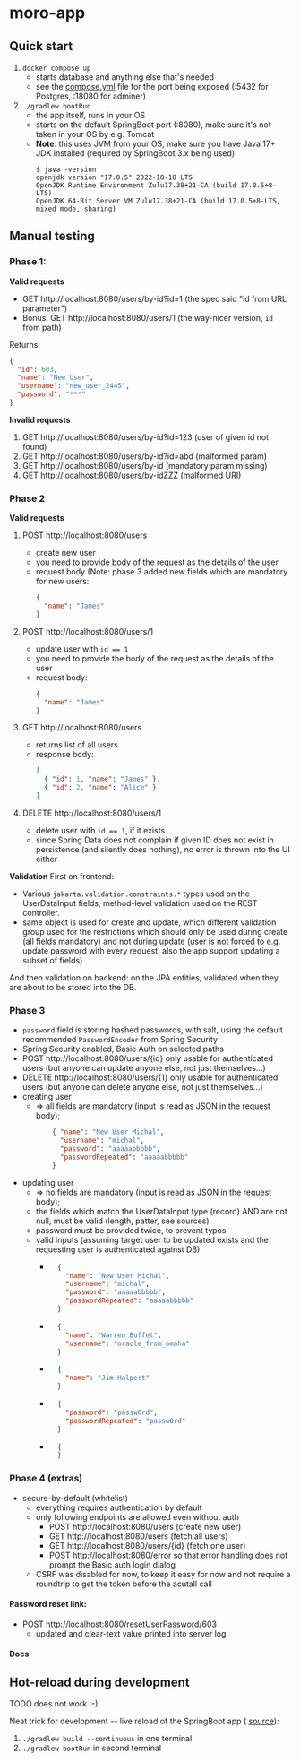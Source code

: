 # moro-app

## Quick start
1. `docker compose up`
   * starts database and anything else that's needed
   * see the [compose.yml](compose.yml) file for the port being exposed (:5432 for Postgres, :18080 for adminer)
2. `./gradlew bootRun`
   * the app itself, runs in your OS
   * starts on the default SpringBoot port (:8080), make sure it's not taken in your OS by e.g. Tomcat
   * **Note**: this uses JVM from your OS, make sure you have Java 17+ JDK installed (required by SpringBoot 3.x being used)
      ```
      $ java -version
      openjdk version "17.0.5" 2022-10-18 LTS
      OpenJDK Runtime Environment Zulu17.38+21-CA (build 17.0.5+8-LTS)
      OpenJDK 64-Bit Server VM Zulu17.38+21-CA (build 17.0.5+8-LTS, mixed mode, sharing)
      ```
     
## Manual testing

### Phase 1:

**Valid requests**
* GET http://localhost:8080/users/by-id?id=1 (the spec said "id from URL parameter")
* Bonus: GET http://localhost:8080/users/1 (the way-nicer version, `id` from path)

Returns:
```json
{
  "id": 603,
  "name": "New User",
  "username": "new_user_2445",
  "password": "***"
}
```

**Invalid requests**
   1. GET http://localhost:8080/users/by-id?id=123 (user of given id not found)
   2. GET http://localhost:8080/users/by-id?id=abd (malformed param)
   3. GET http://localhost:8080/users/by-id (mandatory param missing)
   4. GET http://localhost:8080/users/by-idZZZ (malformed URI)

### Phase 2

**Valid requests**
   1. POST http://localhost:8080/users
      * create new user
      * you need to provide body of the request as the details of the user
      * request body (Note: phase 3 added new fields which are mandatory for new users: 
        ```json
        {  
          "name": "James" 
        }
        ```
        
   2. POST http://localhost:8080/users/1
      * update user with `id == 1`
      * you need to provide the body of the request as the details of the user
      * request body:
        ```json
        { 
          "name": "James" 
        }
        ```
        
   3. GET http://localhost:8080/users
      * returns list of all users
      * response body: 
        ```json
        [
          { "id": 1, "name": "James" },
          { "id": 2, "name": "Alice" }
        ]
        ```
        
   4. DELETE http://localhost:8080/users/1
       * delete user with `id == 1`, if it exists
       * since Spring Data does not complain if given ID does not exist in persistence (and silently does nothing), no error is thrown into the UI either

**Validation**
First on frontend:
 * Various `jakarta.validation.constraints.*` types used on the UserDataInput fields, method-level validation used on the REST controller.
 * same object is used for create and update, which different validation group used for the restrictions which should only be used during create (all fields mandatory) and not during update (user is not forced to e.g. update password with every request; also the app support updating a subset of fields)

And then validation on backend: on the JPA entities, validated when they are about to be stored into the DB.

### Phase 3

* `password` field is storing hashed passwords, with salt, using the default recommended `PasswordEncoder` from Spring Security
* Spring Security enabled, Basic Auth on selected paths
* POST http://localhost:8080/users/{id} only usable for authenticated users (but anyone can update anyone else, not just themselves...)
* DELETE http://localhost:8080/users/{1} only usable for authenticated users (but anyone can delete anyone else, not just themselves...)
* creating user
    * => all fields are mandatory (input is read as JSON in the request body);
      ```json
          { "name": "New User Michal",
            "username": "michal",
            "password": "aaaaabbbbb",
            "passwordRepeated": "aaaaabbbbb"
          }
      ```
* updating user
    * => no fields are mandatory (input is read as JSON in the request body);
    * the fields which match the UserDataInput type (record) AND are not null, must be valid (length, patter, see sources) 
    * password must be provided twice, to prevent typos
    * valid inputs (assuming target user to be updated exists and the requesting user is authenticated against DB)
      * ```json
          { 
            "name": "New User Michal",
            "username": "michal",
            "password": "aaaaabbbbb",
            "passwordRepeated": "aaaaabbbbb"
          }
        ```
      * ```json
          { 
            "name": "Warren Buffet",
            "username": "oracle_from_omaha"
          }
        ```   
      * ```json
          { 
            "name": "Jim Halpert"
          }
        ```
      * ```json
          { 
            "password": "passw0rd",
            "passwordRepeated": "passw0rd"
          }
        ```
      * ```json
          { 
          }
        ```        

### Phase 4 (extras)
* secure-by-default (whitelist)
  * everything requires authentication by default 
  * only following endpoints are allowed even without auth
      * POST http://localhost:8080/users (create new user)
      * GET http://localhost:8080/users (fetch all users)
      * GET http://localhost:8080/users/{id} (fetch one user)
      * POST http://localhost:8080/error so that error handling does not prompt the Basic auth login dialog
  * CSRF was disabled for now, to keep it easy for now and not require a roundtrip to get the token before the acutall call


#### Password reset link:
* POST http://localhost:8080/resetUserPassword/603
    * updated and clear-text value printed into server log 
#### Docs   


## Hot-reload during development
TODO does not work :-)

Neat trick for development -- live reload of the SpringBoot app (
[source](https://stackoverflow.com/questions/31512195/does-gradle-continuous-build-support-springboot/41878387#41878387)): 
1. `./gradlew build --continuous` in one terminal
2. `./gradlew bootRun` in second terminal